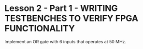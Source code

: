 # Lesson 2 - Part 1 - WRITING TESTBENCHES TO VERIFY FPGA FUNCTIONALITY

Implement an OR gate with 6 inputs that operates at 50 MHz.

